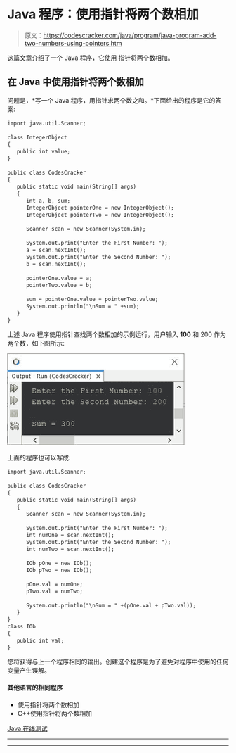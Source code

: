 # Java 程序：使用指针将两个数相加

> 原文：<https://codescracker.com/java/program/java-program-add-two-numbers-using-pointers.htm>

这篇文章介绍了一个 Java 程序，它使用 指针将两个数相加。

## 在 Java 中使用指针将两个数相加

问题是，*写一个 Java 程序，用指针求两个数之和。*下面给出的程序是它的答案:

```
import java.util.Scanner;

class IntegerObject
{
   public int value;
}

public class CodesCracker
{
   public static void main(String[] args)
   {
      int a, b, sum;
      IntegerObject pointerOne = new IntegerObject();
      IntegerObject pointerTwo = new IntegerObject();

      Scanner scan = new Scanner(System.in);

      System.out.print("Enter the First Number: ");
      a = scan.nextInt();
      System.out.print("Enter the Second Number: ");
      b = scan.nextInt();

      pointerOne.value = a;
      pointerTwo.value = b;

      sum = pointerOne.value + pointerTwo.value;
      System.out.println("\nSum = " +sum);
   }
}
```

上述 Java 程序使用指针查找两个数相加的示例运行，用户输入 **100** 和 200 作为两个数，如下图所示:

![Java Program add two numbers using pointer](img/418f15165934a78c2975fd3a4ff4e275.png)

上面的程序也可以写成:

```
import java.util.Scanner;

public class CodesCracker
{
   public static void main(String[] args)
   {
      Scanner scan = new Scanner(System.in);

      System.out.print("Enter the First Number: ");
      int numOne = scan.nextInt();
      System.out.print("Enter the Second Number: ");
      int numTwo = scan.nextInt();

      IOb pOne = new IOb();
      IOb pTwo = new IOb();

      pOne.val = numOne;
      pTwo.val = numTwo;

      System.out.println("\nSum = " +(pOne.val + pTwo.val));
   }
}
class IOb
{
   public int val;
}
```

您将获得与上一个程序相同的输出。创建这个程序是为了避免对程序中使用的任何变量产生误解。

#### 其他语言的相同程序

*   使用指针将两个数相加
*   C++使用指针将两个数相加

[Java 在线测试](/exam/showtest.php?subid=1)

* * *

* * *